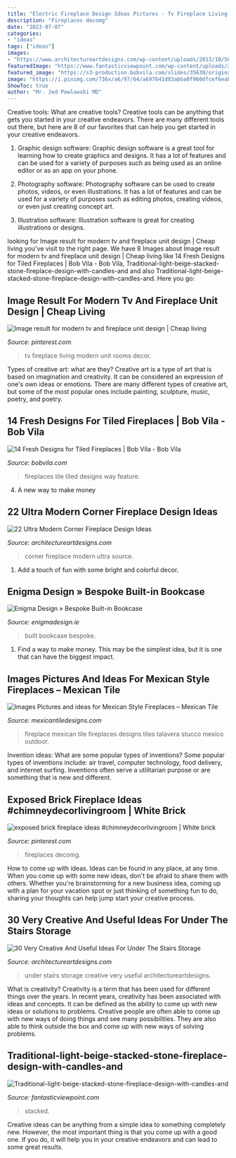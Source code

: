 ```yaml
---
title: "Electric Fireplace Design Ideas Pictures - Tv Fireplace Living Modern Unit Rooms Decor"
description: "Fireplaces decomg"
date: "2023-07-07"
categories:
- "ideas"
tags: ["ideas"]
images:
- "https://www.architectureartdesigns.com/wp-content/uploads/2013/10/56.jpg"
featuredImage: "https://www.fantasticviewpoint.com/wp-content/uploads/2016/11/Traditional-light-beige-stacked-stone-fireplace-design-with-candles-and-tiny-flowers-decorated-special-design-for-outdoor-and-indoor-fireplace-designs.jpg"
featured_image: "https://s3-production.bobvila.com/slides/35630/original/Tiled_Fireplaces_Ideas_Daltile_Memoir_Tile.jpeg?1580133736"
image: "https://i.pinimg.com/736x/a6/97/64/a697641d83abba0f960dfcef6eab5efa.jpg"
ShowToc: true
author: "Mr. Jed Powlowski MD"
---
```



Creative tools: What are creative tools?
Creative tools can be anything that gets you started in your creative endeavors. There are many different tools out there, but here are 8 of our favorites that can help you get started in your creative endeavors. 
1. Graphic design software: Graphic design software is a great tool for learning how to create graphics and designs. It has a lot of features and can be used for a variety of purposes such as being used as an online editor or as an app on your phone.

2. Photography software: Photography software can be used to create photos, videos, or even illustrations. It has a lot of features and can be used for a variety of purposes such as editing photos, creating videos, or even just creating concept art.

3. Illustration software: Illustration software is great for creating illustrations or designs.

	

		
looking for Image result for modern tv and fireplace unit design | Cheap living you've visit to the right page. We have 8 Images about Image result for modern tv and fireplace unit design | Cheap living like 14 Fresh Designs for Tiled Fireplaces | Bob Vila - Bob Vila, Traditional-light-beige-stacked-stone-fireplace-design-with-candles-and and also Traditional-light-beige-stacked-stone-fireplace-design-with-candles-and. Here you go:
		
    
## Image Result For Modern Tv And Fireplace Unit Design | Cheap Living

<img loading=lazy src="https://i.pinimg.com/736x/bc/11/0e/bc110e6cb4585a5aa3b287476116a2b1.jpg" onerror="this.onerror=null;this.src='https://tse3.mm.bing.net/th?id=OIP.fyjwXoVEXG-gUAEWdQa2UwHaJ3&amp;pid=15.1';" alt="Image result for modern tv and fireplace unit design | Cheap living">

_Source: pinterest.com_

>tv fireplace living modern unit rooms decor. 

	

Types of creative art: what are they?
Creative art is a type of art that is based on imagination and creativity. It can be considered an expression of one's own ideas or emotions. There are many different types of creative art, but some of the most popular ones include painting, sculpture, music, poetry, and poetry.

    
## 14 Fresh Designs For Tiled Fireplaces | Bob Vila - Bob Vila

<img loading=lazy src="https://s3-production.bobvila.com/slides/35630/original/Tiled_Fireplaces_Ideas_Daltile_Memoir_Tile.jpeg?1580133736" onerror="this.onerror=null;this.src='https://tse4.mm.bing.net/th?id=OIP.t_3hSm-2l3DGJZpQv5Pd3AHaJ4&amp;pid=15.1';" alt="14 Fresh Designs for Tiled Fireplaces | Bob Vila - Bob Vila">

_Source: bobvila.com_

>fireplaces tile tiled designs way feature. 

	

4. A new way to make money 

    
## 22 Ultra Modern Corner Fireplace Design Ideas

<img loading=lazy src="https://www.architectureartdesigns.com/wp-content/uploads/2013/10/56.jpg" onerror="this.onerror=null;this.src='https://tse4.mm.bing.net/th?id=OIP.dPzTUOdaTUECKGA9MGAKPAAAAA&amp;pid=15.1';" alt="22 Ultra Modern Corner Fireplace Design Ideas">

_Source: architectureartdesigns.com_

>corner fireplace modern ultra source. 

	

1. Add a touch of fun with some bright and colorful decor.

    
## Enigma Design » Bespoke Built-in Bookcase

<img loading=lazy src="https://www.enigmadesign.ie/wp-content/uploads/2017/02/Built-in-Bookcase-3.jpg" onerror="this.onerror=null;this.src='https://tse4.mm.bing.net/th?id=OIP.SUE-zg0Q_-aQtQcMlDwsfAHaKC&amp;pid=15.1';" alt="Enigma Design » Bespoke Built-in Bookcase">

_Source: enigmadesign.ie_

>built bookcase bespoke. 

	

1) Find a way to make money. This may be the simplest idea, but it is one that can have the biggest impact.

    
## Images Pictures And Ideas For Mexican Style Fireplaces – Mexican Tile

<img loading=lazy src="https://cdn.shopify.com/s/files/1/0230/8967/files/preview-full-fireplace_simpson_large.jpg?v=1507054106" onerror="this.onerror=null;this.src='https://tse2.mm.bing.net/th?id=OIP.sIt2HaoMU3a3SFprb16JdQAAAA&amp;pid=15.1';" alt="Images Pictures and ideas for Mexican Style Fireplaces – Mexican Tile">

_Source: mexicantiledesigns.com_

>fireplace mexican tile fireplaces designs tiles talavera stucco mexico outdoor. 

	

Invention ideas: What are some popular types of inventions?
Some popular types of inventions include: air travel, computer technology, food delivery, and internet surfing. Inventions often serve a utilitarian purpose or are something that is new and different.

    
## Exposed Brick Fireplace Ideas #chimneydecorlivingroom | White Brick

<img loading=lazy src="https://i.pinimg.com/736x/a6/97/64/a697641d83abba0f960dfcef6eab5efa.jpg" onerror="this.onerror=null;this.src='https://tse4.mm.bing.net/th?id=OIP.q_MDUbzB8ki8nvoAD2S-QwHaKx&amp;pid=15.1';" alt="exposed brick fireplace ideas #chimneydecorlivingroom | White brick">

_Source: pinterest.com_

>fireplaces decomg. 

	

How to come up with ideas.
Ideas can be found in any place, at any time. When you come up with some new ideas, don't be afraid to share them with others. Whether you're brainstorming for a new business idea, coming up with a plan for your vacation spot or just thinking of something fun to do, sharing your thoughts can help jump start your creative process.

    
## 30 Very Creative And Useful Ideas For Under The Stairs Storage

<img loading=lazy src="https://www.architectureartdesigns.com/wp-content/uploads/2013/04/ArchitectureArtDesigns-2425.jpg" onerror="this.onerror=null;this.src='https://tse3.mm.bing.net/th?id=OIP.8kUtUzE4g-zLu30tNxY6tgHaJ4&amp;pid=15.1';" alt="30 Very Creative And Useful Ideas For Under The Stairs Storage">

_Source: architectureartdesigns.com_

>under stairs storage creative very useful architectureartdesigns. 

	

What is creativity?
Creativity is a term that has been used for different things over the years. In recent years, creativity has been associated with ideas and concepts. It can be defined as the ability to come up with new ideas or solutions to problems. Creative people are often able to come up with new ways of doing things and see many possibilities. They are also able to think outside the box and come up with new ways of solving problems.

    
## Traditional-light-beige-stacked-stone-fireplace-design-with-candles-and

<img loading=lazy src="https://www.fantasticviewpoint.com/wp-content/uploads/2016/11/Traditional-light-beige-stacked-stone-fireplace-design-with-candles-and-tiny-flowers-decorated-special-design-for-outdoor-and-indoor-fireplace-designs.jpg" onerror="this.onerror=null;this.src='https://tse4.mm.bing.net/th?id=OIP.X77aSiUNN8d-TGHbt6tGjgHaK3&amp;pid=15.1';" alt="Traditional-light-beige-stacked-stone-fireplace-design-with-candles-and">

_Source: fantasticviewpoint.com_

>stacked. 

	

Creative ideas can be anything from a simple idea to something completely new. However, the most important thing is that you come up with a good one. If you do, it will help you in your creative endeavors and can lead to some great results.

